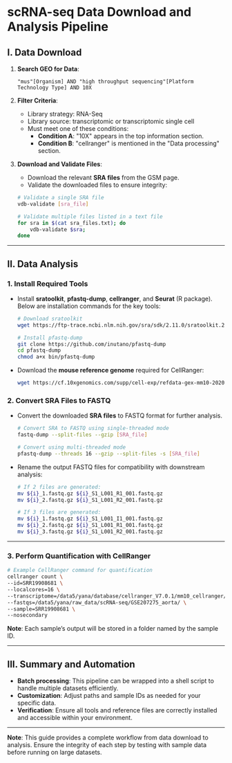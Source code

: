 # scRNA-seq Data Download and Analysis Pipeline

## I. Data Download

1. **Search GEO for Data**:
   ```
   "mus"[Organism] AND "high throughput sequencing"[Platform Technology Type] AND 10X
   ```

2. **Filter Criteria**:
   - Library strategy: RNA-Seq
   - Library source: transcriptomic or transcriptomic single cell
   - Must meet one of these conditions:
     - **Condition A**: "10X" appears in the top information section.
     - **Condition B**: "cellranger" is mentioned in the "Data processing" section.

3. **Download and Validate Files**:
   - Download the relevant **SRA files** from the GSM page.
   - Validate the downloaded files to ensure integrity:

   ```bash
   # Validate a single SRA file
   vdb-validate [sra_file]

   # Validate multiple files listed in a text file
   for sra in $(cat sra_files.txt); do
       vdb-validate $sra;
   done
   ```

---

## II. Data Analysis

### 1. Install Required Tools

- Install **sratoolkit**, **pfastq-dump**, **cellranger**, and **Seurat** (R package). Below are installation commands for the key tools:

   ```bash
   # Download sratoolkit
   wget https://ftp-trace.ncbi.nlm.nih.gov/sra/sdk/2.11.0/sratoolkit.2.11.0-ubuntu64.tar.gz

   # Install pfastq-dump
   git clone https://github.com/inutano/pfastq-dump
   cd pfastq-dump
   chmod a+x bin/pfastq-dump
   ```

- Download the **mouse reference genome** required for CellRanger:

   ```bash
   wget https://cf.10xgenomics.com/supp/cell-exp/refdata-gex-mm10-2020-A.tar.gz
   ```

### 2. Convert SRA Files to FASTQ

- Convert the downloaded **SRA files** to FASTQ format for further analysis.

   ```bash
   # Convert SRA to FASTQ using single-threaded mode
   fastq-dump --split-files --gzip [SRA_file]

   # Convert using multi-threaded mode
   pfastq-dump --threads 16 --gzip --split-files -s [SRA_file]
   ```

- Rename the output FASTQ files for compatibility with downstream analysis:

   ```bash
   # If 2 files are generated:
   mv ${i}_1.fastq.gz ${i}_S1_L001_R1_001.fastq.gz
   mv ${i}_2.fastq.gz ${i}_S1_L001_R2_001.fastq.gz

   # If 3 files are generated:
   mv ${i}_1.fastq.gz ${i}_S1_L001_I1_001.fastq.gz
   mv ${i}_2.fastq.gz ${i}_S1_L001_R1_001.fastq.gz
   mv ${i}_3.fastq.gz ${i}_S1_L001_R2_001.fastq.gz
   ```

---

### 3. Perform Quantification with CellRanger

```bash
# Example CellRanger command for quantification
cellranger count \
--id=SRR19908681 \
--localcores=16 \
--transcriptome=/data5/yana/database/cellranger_V7.0.1/mm10_cellranger/refdata-gex-mm10-2020-A/ \
--fastqs=/data5/yana/raw_data/scRNA-seq/GSE207275_aorta/ \
--sample=SRR19908681 \
--nosecondary
```

**Note**: Each sample’s output will be stored in a folder named by the sample ID.

---

## III. Summary and Automation

- **Batch processing**: This pipeline can be wrapped into a shell script to handle multiple datasets efficiently.  
- **Customization**: Adjust paths and sample IDs as needed for your specific data.  
- **Verification**: Ensure all tools and reference files are correctly installed and accessible within your environment.

---

**Note**: This guide provides a complete workflow from data download to analysis. Ensure the integrity of each step by testing with sample data before running on large datasets.
